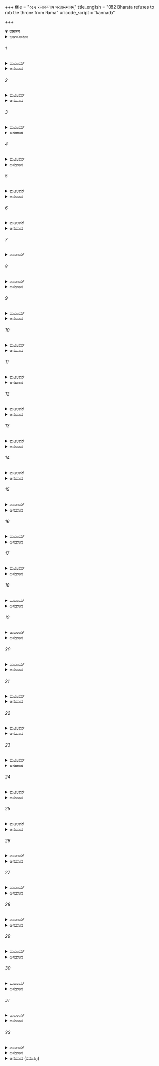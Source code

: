 +++
title = "०८२ रामानयनाय भरतप्रस्थानम्"
title_english = "082 Bharata refuses to rob the throne from Rama"
unicode_script = "kannada"

+++
<details open><summary>वाचनम्</summary>

<div class="audioEmbed"  caption="श्रीराम-हरिसीताराममूर्ति-घनपाठिभ्यां वचनम्" src="https://archive.org/download/Ramayana-recitation-Sriram-harisItArAmamUrti-Ghanapaati-v2/Kanda_2/Kanda_2_AYK-082-Ramanayanaaya_Bharatha_Prasthanam.mp3"></div>
</details>



<details><summary>ಭಾಗಸೂಚನಾ</summary>

ಪಟ್ಟಾಭಿಷಿಕ್ತನಾಗುವಂತೆ ಭರತನಿಗೆ ವಸಿಷ್ಠರ ಆದೇಶ, ಭರತನ ಅಸಮ್ಮತಿ, ಶ್ರೀರಾಮನನ್ನು ಅರಣ್ಯದಿಂದ ಕರೆತರಲು ಸಿದ್ಧರಾಗುವಂತೆ ಎಲ್ಲರಿಗೆ ಆದೇಶ
</details>

###### 1


<details><summary>ಮೂಲಮ್</summary>

ತಾಮಾರ್ಯಗಣಸಂಪೂರ್ಣಾಂ ಭರತಃ ಪ್ರಗೃಹಾಂ ಸಭಾಮ್ ।  
ದದರ್ಶಬುದ್ಧಿಸಂಪನ್ನಃ ಪೂರ್ಣಚಂದ್ರಾಂ ನಿಶಾಮಿವ ॥
</details>

<details><summary>ಅನುವಾದ</summary>

ಆರ್ಯಜನರಿಂದ ತುಂಬಿಹೋಗಿದ್ದ, ವಸಿಷ್ಠರೇ ಮೊದಲಾದ ಮಹರ್ಷಿಗಳಿಂದ ಅಧಿಷ್ಠಿತವಾಗಿದ್ದ ಸಭೆಯನ್ನು ಶುಭ ಗ್ರಹ-ನಕ್ಷತ್ರಗಳಿಂದ ಕೂಡಿರುವ ರಾತ್ರಿಯನ್ನು ಪೂರ್ಣಚಂದ್ರನು ಬೆಳಗುವಂತೆ ಬುದ್ಧಿಸಂಪನ್ನನಾದ ಭರತನು ನೋಡಿದನು.॥1॥
</details>

###### 2


<details><summary>ಮೂಲಮ್</summary>

ಆಸನಾನಿ ಯಥಾನ್ಯಾಯಮಾರ್ಯಾಣಾಂ ವಿಶತಾಂ ತದಾ ।  
ವಸ್ತ್ರಾಂಗರಾಗಪ್ರಭಯಾ ದ್ಯೋತಿತಾಸಾ ಸಭೋತ್ತಮಾ ॥
</details>

<details><summary>ಅನುವಾದ</summary>

ಆಗ ಯಥಾಯೋಗ್ಯ ಆಸನಗಳಲ್ಲಿ ಕುಳಿತಿರುವ ಆರ್ಯಪುರುಷರ ವಸ್ತ್ರ ಹಾಗೂ ಅಂಗರಾಗಗಳ ಪ್ರಭಾವದಿಂದ ಆ ಉತ್ತಮ ಸಭೆ ಹೆಚ್ಚು ಪ್ರಕಾಶಮಾನವಾಗಿತ್ತು.॥2॥
</details>

###### 3


<details><summary>ಮೂಲಮ್</summary>

ಸಾ ವಿದ್ವಜ್ಜನ ಸಂಪೂರ್ಣಾಸಭಾ ಸುರುಚಿರಾ ತಥಾ ।  
ಅದೃಶ್ಯತ ಘನಾಪಾಯೇಪೂರ್ಣಚಂದ್ರೇವ ಶರ್ವರೀ ॥
</details>

<details><summary>ಅನುವಾದ</summary>

ಮಳೆಗಾಲ ಕಲೆದು ಶರದ್ ಋತುವಿನ ಪೂರ್ಣಿಮೆಗೆ ಪೂರ್ಣಚಂದ್ರನಿಂದ ಅಲಂಕೃತ ರಜನಿಯು ಬಹಳ ಮನೋಹರವಾಗಿ ಕಂಡು ಬರುವಂತೆ ವಿದ್ವಾಂಸರ ಸಮುದಾಯದಿಂದ ತುಂಬಿರುವ ಆ ಸಭೆಯು ತುಂಬಾ ಸುಂದರವಾಗಿ ಕಾಣುತ್ತಿತ್ತು.॥3॥
</details>

###### 4


<details><summary>ಮೂಲಮ್</summary>

ರಾಜ್ಞಸ್ತು ಪ್ರಕೃತಿಃ ಸರ್ವಾಃ ಸ ಸಂಪ್ರೇಕ್ಷ್ಯಚ ಧರ್ಮವಿತ್ ।  
ಇದಂ ಪುರೋಹಿತೋ ವಾಕ್ಯಂ ಭರತಂ ಮೃದು ಚಾಬ್ರವೀತ್ ॥
</details>

<details><summary>ಅನುವಾದ</summary>

ಆಗ ಧರ್ಮಜ್ಞರಾದ ಪುರೋಹಿತ ವಸಿಷ್ಠರು, ರಾಜನ ಸಮಸ್ತ ಮಂತ್ರಿಗಳು ಉಪಸ್ಥಿತರಿರುವುದನ್ನು ನೋಡಿ ಭರತನಲ್ಲಿ ಹೀಗೆ ಮಧುರ ಮಾತುಗಳನ್ನು ಹೇಳಿದರು.॥4॥
</details>

###### 5


<details><summary>ಮೂಲಮ್</summary>

ತಾತ ರಾಜಾ ದಶರಥಃ ಸ್ವರ್ಗತೋ ಧರ್ಮಮಾಚರನ್ ।  
ಧನಧಾನ್ಯವತೀಂ ಸ್ಫೀತಾಂ ಪ್ರದಾಯ ಪೃಥಿವೀಂ ತವ ॥
</details>

<details><summary>ಅನುವಾದ</summary>

ಅಯ್ಯಾ! ರಾಜಾ ದಶರಥನು ಈ ಧನ-ಧಾನ್ಯದಿಂದ ತುಂಬಿದ ಸಮೃದ್ಧಶಾಲಿಯಾದ ಪೃಥಿವಿಯನ್ನು ನಿನಗೆ ಕೊಟ್ಟು ಸ್ವತಃ ಧರ್ಮವನ್ನು ಆಚರಿಸುತ್ತಾ ಸ್ವರ್ಗಸ್ಥರಾಗಿರುವರು.॥5॥
</details>

###### 6


<details><summary>ಮೂಲಮ್</summary>

ರಾಮಸ್ತಥಾ ಸತ್ಯವೃತ್ತಿಃ ಸತಾಂ ಧರ್ಮಮನುಸ್ಮರನ್ ।  
ನಾಜಹಾತ್ಪಿತುರಾದೇಶಂ ಶಶೀಜ್ಯೋತ್ಸ್ನಾಮಿವೋದಿತಃ ॥
</details>

<details><summary>ಅನುವಾದ</summary>

ಸತ್ಯಪೂರ್ಣವಾಗಿ ವರ್ತಿಸುವ ಶ್ರೀರಾಮಚಂದ್ರನು ಸತ್ಪುರುಷರ ಧರ್ಮವನ್ನು ನೆನೆದು ತಂದೆಯ ಆಜ್ಞೆಯನ್ನು ಉದಯಿಸಿದ ಚಂದ್ರನು ತನ್ನ ಬೆಳದಿಂಗಳನ್ನು ಬಿಡದಿರುವಂತೆಯೇ ಉಲ್ಲಂಘಿಸಲಿಲ್ಲ.॥6॥
</details>

###### 7


<details><summary>ಮೂಲಮ್</summary>

ಪಿತ್ರಾ ಭ್ರಾತ್ರಾ ಚ ತೇ ದತ್ತಂ ರಾಜ್ಯಂ ನಿಹತಕಂಟಕಮ್ ।  
ತದ್ಭುಂಕ್ಷ್ವ ಮುದಿತಾಮಾತ್ಯಃ ಕ್ಷಿಪ್ರಮೇವಾಭಿಷೇಚಯ ॥
</details>

###### 8


<details><summary>ಮೂಲಮ್</summary>

ಉದೀಚ್ಯಾಶ್ಚ ಪ್ರತೀಚ್ಯಾಶ್ಚ ದಾಕ್ಷಿಣಾತ್ಯಾಶ್ಚ ಕೇವಲಾಃ ।  
ಕೋಟ್ಯಾಪರಾಂತಾಃ ಸಾಮುದ್ರಾ ರತ್ನಾನ್ಯುಪಹರಂತುತೇ ॥
</details>

<details><summary>ಅನುವಾದ</summary>

ಈ ಪ್ರಕಾರ ತಂದೆ ಮತ್ತು ನಿನ್ನ ಅಣ್ಣ ಇಬ್ಬರೂ ನಿನಗೆ ಈ ಅಕಂಟಕ ರಾಜ್ಯವನ್ನು ಕೊಟ್ಟಿರುವರು. ಆದ್ದರಿಂದ ನೀನು ಮಂತ್ರಿಗಳನ್ನು ಸಂತೋಷಪಡಿಸುತ್ತಾ ಇದನ್ನು ಪಾಲಿಸು ಮತ್ತು ಬೇಗನೆ ಪಟ್ಟಾಭಿಷೇಕ ಮಾಡಿಕೋ. ಇದರಿಂದ ಉತ್ತರ, ಪಶ್ಚಿಮ, ದಕ್ಷಿಣ, ಪೂರ್ವದಿಕ್ಕಿನ ರಾಜರು ಹಾಗೂ ಇತರ ರಾಜರೂ, ಸಮುದ್ರದ ಮೂಲಕ ಹಡಗುಗಳಿಂದ ವ್ಯಾಪಾರ ಮಾಡುವ ವ್ಯವಸಾಯಿಗಳು ನಿನಗೆ ಅಸಂಖ್ಯ ರತ್ನವನ್ನು ಒಪ್ಪಿಸುವರು.॥7-8॥
</details>

###### 9


<details><summary>ಮೂಲಮ್</summary>

ತಚ್ಛ್ರುತ್ವಾ ಭರತೋ ವಾಕ್ಯಂ ಶೋಕೇನಾಭಿಪರಿಪ್ಲುತಃ ।  
ಜಗಾಮ ಮನಸಾ ರಾಮಂ ಧರ್ಮಜ್ಞೋಧರ್ಮಕಾಂಕ್ಷಯಾ ॥
</details>

<details><summary>ಅನುವಾದ</summary>

ಈ ಮಾತನ್ನು ಕೇಳಿ ಧರ್ಮಜ್ಞನಾದ ಭರತನು ಶೋಕದಲ್ಲಿ ಮುಳುಗಿದನು ಹಾಗೂ ಧರ್ಮಪಾಲನೆಯ ಇಚ್ಛೆಯಿಂದ ಅವನು ಮನಸ್ಸಿನಲ್ಲೇ ಶ್ರೀರಾಮನಿಗೆ ಶರಣಾದನು.॥9॥
</details>

###### 10


<details><summary>ಮೂಲಮ್</summary>

ಸಬಾಷ್ಪಕಲಯಾ ವಾಚಾ ಕಲಹಂಸಸ್ವರೋ ಯುವಾ ।  
ವಿಲಲಾಪ ಸಭಾಮಧ್ಯೇ ಜಗರ್ಹೇ ಚ ಪುರೋಹಿತಮ್ ॥
</details>

<details><summary>ಅನುವಾದ</summary>

ಯುವಕನಾದ ಭರತನು ಆ ಭಾರೀ ಸಭೆಯಲ್ಲಿ ಕಂಬನಿಗರೆಯುತ್ತಾ, ಗದ್ಗದ ವಾಣಿಯಿಂದ ಕಲಹಂಸದಂತೆ ಮಧುರ ಸ್ವರದಿಂದ ವಿಲಪಿಸುತ್ತಾ ಪುರೋಹಿತರನ್ನು ಆಕ್ಷೇಪಿಸಿದನು.॥10॥
</details>

###### 11


<details><summary>ಮೂಲಮ್</summary>

ಚರಿತಬ್ರಹ್ಮಚರ್ಯಸ್ಯ ವಿದ್ಯಾಸ್ನಾತಸ್ಯ ಧೀಮತಃ ।  
ಧರ್ಮೇ ಪ್ರಯತಮಾನಸ್ಯ ಕೋ ರಾಜ್ಯಂ ಮದ್ವಿಧೋ ಹರೇತ್ ॥
</details>

<details><summary>ಅನುವಾದ</summary>

ಗುರುಗಳೇ! ಬ್ರಹ್ಮಚರ್ಯವನ್ನು ಪಾಲಿಸಿದ, ಸಮಸ್ತ ವಿದ್ಯೆಗಳಲ್ಲಿ ನಿಷ್ಣಾತನಾದ, ಸದಾ ಧರ್ಮಕ್ಕಾಗಿ ಪ್ರಯತ್ನ ಶೀಲನಾಗಿರುವ ಬುದ್ಧಿವಂತ ಶ್ರೀರಾಮಚಂದ್ರನ ರಾಜ್ಯವನ್ನು ನನ್ನಂತಹ ಯಾವ ಮನುಷ್ಯನು ಅಪಹರಿಸಬಲ್ಲನು.॥11॥
</details>

###### 12


<details><summary>ಮೂಲಮ್</summary>

ಕಥಂ ದಶರಥಾಜ್ಜಾತೋ ಭವೇದ್ರಾಜ್ಯಾಪಹಾರಕಃ ।  
ರಾಜ್ಯಂ ಚಾಹಂ ಚ ರಾಮಸ್ಯ ಧರ್ಮಂ ವಕ್ತುಮಿಹಾರ್ಹಸಿ ॥
</details>

<details><summary>ಅನುವಾದ</summary>

ದಶರಥ ಮಹಾರಾಜರ ಯಾವ ಪುತ್ರನು ಹಿರಿಯಣ್ಣನ ರಾಜ್ಯವನ್ನು ಹೇಗೆ ಅಪಹರಿಸಬಲ್ಲನು? ಈ ರಾಜ್ಯ ಮತ್ತು ನಾನು ಎರಡೂ ಶ್ರೀರಾಮನದ್ದೇ ಆಗಿವೆ, ಇದನ್ನು ತಿಳಿದು ನೀವು ಈ ಸಭೆಯಲ್ಲಿ ಧರ್ಮಸಂಗತ ಮಾತನ್ನು ಹೇಳಬೇಕು. (ಅನ್ಯಾಯಯುಕ್ತ ಅಲ್ಲ).॥12॥
</details>

###### 13


<details><summary>ಮೂಲಮ್</summary>

ಜ್ಯೇಷ್ಠಃ ಶ್ರೇಷ್ಠಶ್ಚ ಧರ್ಮಾತ್ಮಾ ದೀಲೀಪನಹುಷೋಪಮಃ ।  
ಲಬ್ಧುಮರ್ಹತಿ ಕಾಕುತ್ಸ್ಥೋ ರಾಜ್ಯಂ ದಶರಥೋ ಯಥಾ ॥
</details>

<details><summary>ಅನುವಾದ</summary>

ಧರ್ಮಾತ್ಮ ಶ್ರೀರಾಮನು ನನ್ನ ವಯಸ್ಸಿಗಿಂತ ಹಿರಿಯವನು ಮತ್ತು ಗುಣಗಳಲ್ಲಿ ಶ್ರೇಷ್ಠನಾಗಿದ್ದಾನೆ. ಅವನು ದಿಲೀಪ, ನಹುಷರಂತೆ ತೇಜಸ್ವಿಯಾಗಿರುವನು. ಆದ್ದರಿಂದ ದಶರಥರಂತೆ ಅವನೇ ಈ ರಾಜ್ಯವನ್ನು ಪಡೆಯಲು ಅಧಿಕಾರಿಯಾಗಿದ್ದಾನೆ.॥13॥
</details>

###### 14


<details><summary>ಮೂಲಮ್</summary>

ಅನಾರ್ಯಜುಷ್ಟಮಸ್ವರ್ಗ್ಯಂ ಕುರ್ಯಾಂ ಪಾಪಮಹಂ ಯದಿ ।  
ಇಕ್ಷ್ವಾಕೂಣಾಮಹಂ ಲೋಕೇ ಭವೇಯಂಕುಲಪಾಂಸನಃ ॥
</details>

<details><summary>ಅನುವಾದ</summary>

ಪಾಪದ ಆಚರಣೆಯನ್ನು ನೀಚ ಜನರು ಮಾಡುತ್ತಾರೆ. ಅದು ನಿಶ್ಚಯವಾಗಿ ಮನುಷ್ಯನನ್ನು ನರಕಕ್ಕೆ ತಳ್ಳುತ್ತದೆ. ಶ್ರೀರಾಮಚಂದ್ರನ ರಾಜ್ಯವನ್ನು ಪಡೆದು ನಾನೂ ಪಾಪಾಚರಣೆ ಮಾಡಿದರೆ ಜಗತ್ತಿನಲ್ಲಿ ಇಕ್ಷ್ವಾಕು ವಂಶದ ಕಲಂಕನಾಗಿ ಹೋಗುವೆನು.॥14॥
</details>

###### 15


<details><summary>ಮೂಲಮ್</summary>

ಯದ್ಧಿ ಮಾತ್ರಾ ಕೃತಂ ಪಾಪಂ ನಾಹಂ ತದಪಿ ರೋಚಯೇ ।  
ಇಹಸ್ಥೋ ವನದುರ್ಗಸ್ಥಂ ನಮಸ್ಯಾಮಿ ಕೃತಾಂಜಲಿಃ ॥
</details>

<details><summary>ಅನುವಾದ</summary>

ನನ್ನ ತಾಯಿಯು ಮಾಡಿದ ಪಾಪವನ್ನು ನಾನು ಎಂದಿಗೂ ಮೆಚ್ಚುವುದಿಲ್ಲ; ಅದಕ್ಕಾಗಿ ಇಲ್ಲಿ ಇದ್ದೇ ನಾನು ದುರ್ಗಮ ವನದಲ್ಲಿ ವಾಸಿಸುವ ಶ್ರೀರಾಮಚಂದ್ರನಿಗೆ ಕೈಮುಗಿಯುತ್ತೇನೆ.॥15॥
</details>

###### 16


<details><summary>ಮೂಲಮ್</summary>

ರಾಮಮೇವಾನುಗಚ್ಛಾಮಿ ಸ ರಾಜಾ ದ್ವಿಪದಾಂ ವರಃ ।  
ತ್ರಯಾಣಾಮಪಿ ಲೋಕಾನಾಂ ರಾಘವೋ ರಾಜ್ಯಮರ್ಹತಿ ॥
</details>

<details><summary>ಅನುವಾದ</summary>

ನಾನು ಶ್ರೀರಾಮನನ್ನೇ ಅನುಸರಿಸುವೆನು. ಮನುಷ್ಯರಲ್ಲಿ ಶ್ರೇಷ್ಠನಾದ ರಘುನಾಥನೇ ಈ ರಾಜ್ಯದ ರಾಜನಾಗಿದ್ದಾನೆ. ಅವನು ಮೂರು ಲೋಕಗಳಿಗೆ ರಾಜನಾಗಲು ಯೋಗ್ಯನಾಗಿದ್ದಾನೆ.॥16॥
</details>

###### 17


<details><summary>ಮೂಲಮ್</summary>

ತದ್ವಾಕ್ಯಂ ಧರ್ಮಸಂಯುಕ್ತಂ ಶ್ರುತ್ವಾ ಸರ್ವೇಸಭಾಸದಃ ।  
ಹರ್ಷಾನ್ಮುಮುಚುರಶ್ರೂಣಿ ರಾಮೇನಿಹಿತಚೇತಸಃ ॥
</details>

<details><summary>ಅನುವಾದ</summary>

ಭರತನ ಆ ಧರ್ಮಯುಕ್ತ ಮಾತನ್ನು ಕೇಳಿ ಎಲ್ಲ ಸಭಾಸದರು ಶ್ರೀರಾಮನಲ್ಲಿ ಚಿತ್ತವನ್ನು ನೆಟ್ಟು ಹರ್ಷಾ ಶ್ರುಗಳನ್ನು ಹರಿಸಿದರು.॥17॥
</details>

###### 18


<details><summary>ಮೂಲಮ್</summary>

ಯದಿ ತ್ವಾರ್ಯಂ ನ ಶಕ್ಷಾ ಮಿ ವಿನಿವರ್ತಯಿತುಂ ವನಾತ್ ।  
ವನೇ ತತ್ರೈವ ವತ್ಸ್ಯಾಮಿ ಯಥಾರ್ಯೋ ಲಕ್ಷ್ಮಣಸ್ತಥಾ ॥
</details>

<details><summary>ಅನುವಾದ</summary>

ಭರತನು ಪುನಃ ಹೇಳಿದನು - ಆರ್ಯನಾದ ಶ್ರೀರಾಮನನ್ನು ವನದಿಂದ ನಾನು ಕರೆದುಕೊಂಡು ಬರದಿದ್ದರೆ ನಾನೂ ಕೂಡ ನರಶ್ರೇಷ್ಠ ಲಕ್ಷ್ಮಣನಂತೆ ಅಲ್ಲೇ ವಾಸಿಸುವೆನು.॥18॥
</details>

###### 19


<details><summary>ಮೂಲಮ್</summary>

ಸರ್ವೋಪಾಯಂ ಚ ವರ್ತಿಷ್ಯೇ ವಿನಿವರ್ತಯಿತುಂ ಬಲಾತ್  ।  
ಸಮಕ್ಷಮಾರ್ಯಮಿಶ್ರಾಣಾಂ ಸಾಧೂನಾಂ ಗುಣವರ್ತಿನಾಮ್ ॥
</details>

<details><summary>ಅನುವಾದ</summary>

ಸದ್ಗುಣಯುಕ್ತ ವರ್ತಿಸುವ ಪೂಜನೀಯ ನೀವೆಲ್ಲ ಶ್ರೇಷ್ಠ ಸಭಾಸದರ ಸಮಕ್ಷಮದಲ್ಲಿ ಶ್ರೀರಾಮಚಂದ್ರನನ್ನು ಬಲವಂತವಾಗಿ ಮರಳಿ ಕರೆದುಕೊಂಡು ಬರಲು ಎಲ್ಲ ಉಪಾಯಗಳಿಂದ ಪ್ರಯತ್ನಿಸುವೆನು.॥19॥
</details>

###### 20


<details><summary>ಮೂಲಮ್</summary>

ವಿಷ್ಟಿಕರ್ಮಾಂತಿಕಾಃ ಸರ್ವೇ ಮಾರ್ಗಶೋಧಕದಕ್ಷಕಾಃ ।  
ಪ್ರಸ್ಥಾಪಿತಾ ಮಯಾ ಪೂರ್ವಂ ಯತ್ರಾಪಿ ಮಮ ರೋಚತೇ ॥
</details>

<details><summary>ಅನುವಾದ</summary>

ನಾನು ಮಾರ್ಗವನ್ನು ನಿರ್ಮಿಸಲು ವೇತನ ಪಡೆಯದ ಹಾಗೂ ವೇತನ ಪಡೆಯುವ ಕುಶಲ ಕಾರ್ಯಕರ್ತರನ್ನು ಮೊದಲೇ ಕಳಿಸಿಕೊಟ್ಟಿರುವೆನು. ಆದ್ದರಿಂದ ಶ್ರೀರಾಮನ ಬಳಿಗೆ ಹೋಗುವುದೇ ನನಗೆ ಒಳ್ಳೆಯದೆಂದು ಅನಿಸುತ್ತದೆ.॥20॥
</details>

###### 21


<details><summary>ಮೂಲಮ್</summary>

ಏವಮುಕ್ತ್ವಾ ತು ಧರ್ಮಾತ್ಮಾ ಭರತೋ ಭ್ರಾತೃವತ್ಸಲಃ ।  
ಸಮೀಪಸ್ಥಮುವಾಚೇದಂ ಸುಮಂತ್ರಂ ಮಂತ್ರಕೋವಿದಮ್ ॥
</details>

<details><summary>ಅನುವಾದ</summary>

ಸಭಾಸದರಲ್ಲಿ ಹೀಗೆ ಹೇಳಿ ಭ್ರಾತೃವತ್ಸಲ ಧರ್ಮಾತ್ಮಾ ಭರತನು ಬಳಿಯಲ್ಲಿ ಕುಳಿತಿರುವ ಮಂತ್ರವೇತ್ತನಾದ ಸುಮಂತ್ರನಲ್ಲಿ ಈ ಪ್ರಕಾರ ಹೇಳಿದನು.॥21॥
</details>

###### 22


<details><summary>ಮೂಲಮ್</summary>

ತೂರ್ಣಮುತ್ಥಾಯ ಗಚ್ಛ ತ್ವಂ ಸುಮಂತ್ರ ಮಮ ಶಾಸನಾತ್ ।  
ಯಾತ್ರಾಮಾಜ್ಞಾಪಯ ಕ್ಷಿಪ್ರಂ ಬಲಂ ಚೈವ ಸಮಾನಯ ॥
</details>

<details><summary>ಅನುವಾದ</summary>

ಸುಮಂತ್ರನೇ! ನೀವು ಬೇಗನೇ ಎದ್ದುಹೋಗಿ, ನನ್ನ ಆಜ್ಞೆಯಂತೆ ಎಲ್ಲರೂ ಕಾಡಿಗೆ ಹೊರಡಲು ಆದೇಶವನ್ನು ಸೂಚಿಸಿರಿ ಹಾಗೂ ಸೈನ್ಯವನ್ನು ಶೀಘ್ರವಾಗಿ ಕರೆಸಿರಿ.॥22॥
</details>

###### 23


<details><summary>ಮೂಲಮ್</summary>

ಏವಮುಕ್ತಃ ಸುಮಂತ್ರಸ್ತು ಭರತೇನ ಮಹಾತ್ಮನಾ ।  
ಪ್ರಹೃಷ್ಟಃ ಸೋಽದಿಶತ್ಸರ್ವಂ ಯಥಾಸಂದಿಷ್ಟಮಿಷ್ಟವತ್ ॥
</details>

<details><summary>ಅನುವಾದ</summary>

ಮಹಾತ್ಮಾ ಭರತನು ಹೀಗೆ ಹೇಳಿದಾಗ ಸುಮಂತ್ರನು ಬಹಳ ಹರ್ಷದಿಂದ ಎಲ್ಲವನ್ನು ಅವನು ಹೇಳಿದಂತೆ ಪ್ರಿಯ ಸಂದೇಶವನ್ನು ತಿಳಿಸಿದನು.॥23॥
</details>

###### 24


<details><summary>ಮೂಲಮ್</summary>

ತಾಃ ಪ್ರಹೃಷ್ಟಾಃ ಪ್ರಕೃತಯೋ ಬಲಾಧ್ಯಕ್ಷಾ ಬಲಸ್ಯ ಚ ।  
ಶ್ರುತ್ವಾ ಯಾತ್ರಾಂ ಸಮಾಜ್ಞಪ್ತಾಂ ರಾಘವಸ್ಯ ನಿವರ್ತನೇ ॥
</details>

<details><summary>ಅನುವಾದ</summary>

‘ಶ್ರೀರಾಮಚಂದ್ರನನ್ನು ಮರಳಿ ಕರೆತರಲು ಭರತನು ಹೋಗುತ್ತಿದ್ದಾನೆ ಹಾಗೂ ಅವನೊಂದಿಗೆ ಹೋಗಲು ಸೈನ್ಯಕ್ಕೂ ಆದೇಶ ಕೊಡಲಾಗಿದೆ’ ಎಂಬ ಸಮಾಚಾರ ತಿಳಿದ ಎಲ್ಲ ಪ್ರಜಾಜನರು ಮತ್ತು ಸೇನಾಪತಿಗಳು ಸಂತೋಷಗೊಂಡರು.॥24॥
</details>

###### 25


<details><summary>ಮೂಲಮ್</summary>

ತತೋ ಯೋಧಾಂಗನಾಃ ಸರ್ವಾ ಭರ್ತೃನ್ಸರ್ವಾನ್ ಗೃಹೇ ಗೃಹೇ ।  
ಯಾತ್ರಾಗಮನಮಾಜ್ಞಾಯ ತ್ವರಯಂತಿ ಸ್ಮ ಹರ್ಷಿತಾಃ ॥
</details>

<details><summary>ಅನುವಾದ</summary>

ಅನಂತರ ಆ ಯಾತ್ರೆಯ ಸುದ್ದಿ ತಿಳಿದ ಸೈನಿಕರ ಪತ್ನಿಯರು ಮನೆ-ಮನೆಯಲ್ಲಿ ಹರ್ಷಗೊಂಡು, ತಮ್ಮ ಪತಿಯರನ್ನು ಶೀಘ್ರವಾಗಿ ಸಿದ್ಧವಾಗುವಂತೆ ಪ್ರೇರೇಪಿಸಿದರು.॥25॥
</details>

###### 26


<details><summary>ಮೂಲಮ್</summary>

ತೇ ಹಯೈರ್ಗೋರಥೈ ಶೀಘ್ರಂ ಸ್ಯಂದನೈಶ್ಚ ಮಹಾಜವೈಃ ।  
ಸಹ ಯೋಷಿದ್ಬಲಾಧ್ಯಕ್ಷಾ ಬಲಂ ಸರ್ವಮಚೋದಯನ್ ॥
</details>

<details><summary>ಅನುವಾದ</summary>

ಸೇನಾಪತಿಗಳು ಕುದುರೆಗಳು, ಎತ್ತಿನಗಾಡಿಗಳು, ಮನೋವೇಗದ ರಥಗಳ ಸಹಿತ ಸಂಪೂರ್ಣ ಸೈನ್ಯವನ್ನು ಸ್ತ್ರೀಯರ ಸಹಿತ ಯಾತ್ರೆಗಾಗಿ ಬೇಗನೇ ಸಿದ್ಧವಾಗುವಂತೆ ಆಜ್ಞಾಪಿಸಿದರು.॥26॥
</details>

###### 27


<details><summary>ಮೂಲಮ್</summary>

ಸಜ್ಜಂ ತು ತದ್ ಬಲಂ ದೃಷ್ಟ್ವಾ ಭರತೋ ಗುರುಸಂನಿಧೌ ।  
ರಥಂ ಮೇ ತ್ವರಯಸ್ವೇತಿ ಸುಮಂತ್ರಂ ಪಾರ್ಶ್ವತೋಽಬ್ರವೀತ್ ॥
</details>

<details><summary>ಅನುವಾದ</summary>

ಪ್ರಯಾಣಕ್ಕೆ ಸಿದ್ಧವಾದ ಸೈನ್ಯವನ್ನು ನೋಡಿ ಭರತನು ಗುರುಗಳ ಬಳಿಯಲ್ಲಿ ನಿಂತಿರುವ ಸುಮಂತ್ರನಲ್ಲಿ ಹೇಳಿದನು - ನೀನು ನನ್ನ ರಥವನ್ನು ಶೀಘ್ರವಾಗಿ ಸಿದ್ಧಗೊಳಿಸಿ ತೆಗೆದು ಕೊಂಡು ಬಾ.॥27॥
</details>

###### 28


<details><summary>ಮೂಲಮ್</summary>

ಭರತಸ್ಯ ತು ತಸ್ಯಾಜ್ಞಾಂ ಪ್ರತಿಗೃಹ್ಯ ಪ್ರಹರ್ಷಿತಃ ।  
ರಥಂ ಗೃಹೀತ್ವೋಪಯಯೌ ಯುಕ್ತಂ ಪರಮವಾಜಿಭಿಃ ॥
</details>

<details><summary>ಅನುವಾದ</summary>

ಭರತನ ಅಪ್ಪಣೆಯನ್ನು ಶಿರಸಾವಹಿಸಿ ಸುಮಂತ್ರನು ಬಹಳ ಹರ್ಷದಿಂದ ಹೋಗಿ, ಉತ್ತಮ ಕುದುರೆಗಳನ್ನು ಹೂಡಿದ ರಥವನ್ನು ತಂದು ನಿಲ್ಲಿಸಿದನು.॥28॥
</details>

###### 29


<details><summary>ಮೂಲಮ್</summary>

ಸ ರಾಘವಃ ಸತ್ಯಧೃತಿಃ ಪ್ರತಾಪವಾನ್  
ಬ್ರುವನ್ಸುಯುಕ್ತಂ ದೃಢಸತ್ಯವಿಕ್ರಮಃ ।  
।ಗುರುಂ ಮಹಾರಣ್ಯಗತಂ ಯಶಸ್ವಿನಂ  
ಪ್ರಸಾದಯಿಷ್ಯನ್ ಭರತೋಽಬ್ರವೀತ್ತದಾ ॥
</details>

<details><summary>ಅನುವಾದ</summary>

ಆಗ ಸುದೃಢ, ಸತ್ಯ ಪರಾಕ್ರಮವುಳ್ಳ, ಸತ್ಯಪರಾಯಣ ಪ್ರತಾಪಿ ಭರತನು - ವಿಶಾಲವನಕ್ಕೆ ಹೋದ ತನ್ನ ಅಣ್ಣನಾದ ಯಶಸ್ವೀ ಶ್ರೀರಾಮನನ್ನು ಮರಳಿ ಕರೆತರುವ ನಿಮಿತ್ತದಿಂದ ಪ್ರಯಾಣದ ಉದ್ದೇಶದಿಂದ ಈ ಪ್ರಕಾರ ಹೇಳಿದನು.॥29॥
</details>

###### 30


<details><summary>ಮೂಲಮ್</summary>

ತೂರ್ಣಂ ಸಮುತ್ಥಾಯ ಸುಮಂತ್ರ ಗಚ್ಛ  
ಬಲಸ್ಯ ಯೋಗಾಯಬಲಪ್ರಧಾನಾನ್ ।  
ಆನೇತುಮಿಚ್ಛಾಮಿ ಹಿ ತಂ ವನಸ್ಥಂ  
ಪ್ರಸಾದ್ಯ ರಾಮಂ ಜಗತೋ ಹಿತಾಯ ॥
</details>

<details><summary>ಅನುವಾದ</summary>

ಸುಮಂತ್ರನೇ! ನೀವು ಬೇಗನೆ ಎದ್ದು ಸೇನಾಪತಿಗಳ ಬಳಿಗೆ ಹೋಗಿ, ಅವರಿಗೆ ಸೈನ್ಯವು ನಾಳೆ ಪ್ರಯಾಣಮಾಡುವಂತೆ ಸಿದ್ಧವಾಗಿರುವಂತೆ ವ್ಯವಸ್ಥೆ ಮಾಡಿರಿ; ಏಕೆಂದರೆ ನಾನು ಇಡೀ ಜಗತ್ತಿನ ಕಲ್ಯಾಣ ಮಾಡಲಿಕ್ಕಾಗಿ ಆ ವನವಾಸೀ ಶ್ರೀರಾಮನನ್ನು ಪ್ರಸನ್ನಗೊಳಿಸಿ, ಇಲ್ಲಿಗೆ ಕರೆದುಕೊಂಡು ಬರಲು ಬಯಸುತ್ತೇನೆ.॥30॥
</details>

###### 31


<details><summary>ಮೂಲಮ್</summary>

ಸ ಸೂತಪುತ್ರೋ ಭರತೇನ ಸಮ್ಯ -  
ಗಾಜ್ಞಾಪಿತಃ ಸಂಪರಿಪೂರ್ಣಕಾಮಃ ।  
ಶಸಾಸ ಸರ್ವಾನ್ ಪ್ರಕೃತಿಪ್ರಧಾನಾನ್  
ಬಲಸ್ಯ ಮುಖ್ಯಾಂಶ್ಚ ಸುಹೃಜ್ಜನಂ ಚ ॥
</details>

<details><summary>ಅನುವಾದ</summary>

ಭರತನ ಈ ಉತ್ತಮ ಆಜ್ಞೆ ಪಡೆದು ಸೂತಪುತ್ರ ಸುಮಂತ್ರನು ತನ್ನ ಮನೋರಥ ಸಫಲವಾಯಿತೆಂದು ತಿಳಿದು, ಅವನು ಪ್ರಜಾವರ್ಗದ ಎಲ್ಲ ಮುಖ್ಯ ವ್ಯಕ್ತಿಗಳಿಗೆ, ಸೇನಾಪತಿಗಳಿಗೆ, ಸುಹೃದರಿಗೆ ಭರತನ ಆದೇಶವನ್ನು ತಿಳಿಸಿದನು.॥31॥
</details>

###### 32


<details><summary>ಮೂಲಮ್</summary>

ತತಃ ಸಮುತ್ಥಾಯ ಕುಲೇ ಕುಲೇ ತೇ  
ರಾಜನ್ಯವೈಶ್ಯಾ ವೃಷಲಾಶ್ಚ ವಿಪ್ರಾಃ ।  
ಅಯೂಯುಜನ್ನುಷ್ಟ್ರರಥಾನ್ ಖರಾಂಶ್ಚ  
ನಾಗಾನ್ ಹಯಾಂಶ್ಚೈವ ಕುಲಪ್ರಸೂತಾನ್ ॥
</details>

<details><summary>ಅನುವಾದ</summary>

ಆಗ ಪ್ರತಿಯೊಂದು ಮನೆಯ ಬ್ರಾಹ್ಮಣ, ಕ್ಷತ್ರಿಯರು, ವೈಶ್ಯರು, ಶೂದ್ರರು ಎದ್ದು ಒಳ್ಳೆಯ ಜಾತಿಯ ಕುದುರೆಗಳನ್ನು ಒಂಟೆಗಳನ್ನು, ಆನೆಗಳನ್ನು, ಕತ್ತೆಗಳನ್ನು, ರಥಗಳಿಗೆ ಹೂಡಿದರು.॥32॥
</details>

<details><summary>ಅನುವಾದ (ಸಮಾಪ್ತಿಃ)</summary>

ಶ್ರೀವಾಲ್ಮೀಕಿ ವಿರಚಿತ ಆರ್ಷರಾಮಾಯಣ ಆದಿಕಾವ್ಯದ ಅಯೋಧ್ಯಾಕಾಂಡದಲ್ಲಿ ಎಂಭತ್ತೆರಡನೆಯ ಸರ್ಗ ಪೂರ್ಣವಾಯಿತು.॥82॥
</details>
